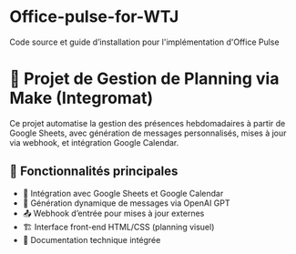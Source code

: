 # Office-pulse-for-WTJ
Code source et guide d’installation pour l'implémentation d'Office Pulse
# 📅 Projet de Gestion de Planning via Make (Integromat)

Ce projet automatise la gestion des présences hebdomadaires à partir de Google Sheets, avec génération de messages personnalisés, mises à jour via webhook, et intégration Google Calendar.

## 🔧 Fonctionnalités principales

- 🔗 Intégration avec Google Sheets et Google Calendar
- 🧠 Génération dynamique de messages via OpenAI GPT
- 📤 Webhook d’entrée pour mises à jour externes
- 🏗 Interface front-end HTML/CSS (planning visuel)
- 📝 Documentation technique intégrée

